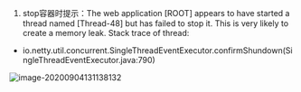 1. stop容器时提示：The web application [ROOT] appears to have started a thread named [Thread-48] but has failed to stop it. This is very likely to create a memory leak. Stack trace of thread:

- io.netty.util.concurrent.SingleThreadEventExecutor.confirmShundown(SingleThreadEventExecutor.java:790)



![image-20200904131138132](C:\Users\yuye.huang\AppData\Roaming\Typora\typora-user-images\image-20200904131138132.png)